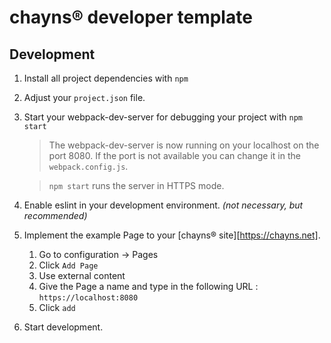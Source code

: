 # chayns® developer template

## Development

1. Install all project dependencies with `npm`
2. Adjust your `project.json` file.
3. Start your webpack-dev-server for debugging your project with `npm start`

    > The webpack-dev-server is now running on your localhost on the port 8080. If the port is not available you can change it in the `webpack.config.js`.

    > `npm start` runs the server in HTTPS mode.

4. Enable eslint in your development environment. _(not necessary, but recommended)_
5. Implement the example Page to your [chayns® site][https://chayns.net].
    1. Go to configuration -> Pages
    2. Click `Add Page`
    3. Use external content
    4. Give the Page a name and type in the following URL : `https://localhost:8080`
    5. Click `add`
6. Start development.
